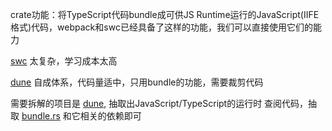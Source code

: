 crate功能：将TypeScript代码bundle成可供JS Runtime运行的JavaScript(IIFE格式)代码，webpack和swc已经具备了这样的功能，我们可以直接使用它们的能力

[swc](https://swc.rs) 太复杂，学习成本太高

[dune](https://github.com/aalykiot/dune) 自成体系，代码量适中，只用bundle的功能，需要裁剪代码

需要拆解的项目是 [dune](https://github.com/aalykiot/dune), 抽取出JavaScript/TypeScript的运行时
查阅代码，抽取 [bundle.rs](https://github.com/aalykiot/dune/blob/main/src/tools/bundle.rs) 和它相关的依赖即可

